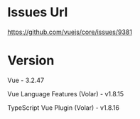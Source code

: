 # Issues Url

https://github.com/vuejs/core/issues/9381

# Version

Vue - 3.2.47

Vue Language Features (Volar) - v1.8.15

TypeScript Vue Plugin (Volar) - v1.8.16
